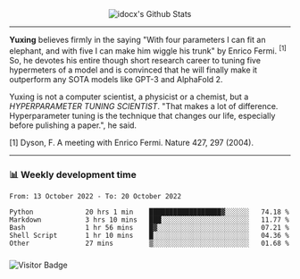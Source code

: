 <div align="center">
    <img align="center" src="https://github-readme-stats.vercel.app/api?username=idocx&show_icons=true&count_private=true&hide_border=true" alt="idocx's Github Stats"></img>
</div>

---

**Yuxing** believes firmly in the saying "With four parameters I can fit an elephant, and with five I can make him wiggle his trunk" by Enrico Fermi. <sup>[1]</sup> So, he devotes his entire though short research career to tuning five hypermeters of a model and is convinced that he will finally make it outperform any SOTA models like GPT-3 and AlphaFold 2.

Yuxing is not a computer scientist, a physicist or a chemist, but a *HYPERPARAMETER TUNING SCIENTIST*. "That makes a lot of difference. Hyperparameter tuning is the technique that changes our life, especially before pulishing a paper.", he said.

[1] Dyson, F. A meeting with Enrico Fermi. Nature 427, 297 (2004).


---

### 📊 Weekly development time
<!--START_SECTION:waka-->

```text
From: 13 October 2022 - To: 20 October 2022

Python             20 hrs 1 min    ██████████████████▓░░░░░░   74.18 %
Markdown           3 hrs 10 mins   ███░░░░░░░░░░░░░░░░░░░░░░   11.77 %
Bash               1 hr 56 mins    █▓░░░░░░░░░░░░░░░░░░░░░░░   07.21 %
Shell Script       1 hr 10 mins    █░░░░░░░░░░░░░░░░░░░░░░░░   04.36 %
Other              27 mins         ▒░░░░░░░░░░░░░░░░░░░░░░░░   01.68 %
```

<!--END_SECTION:waka-->

### 

![Visitor Badge](https://visitor-badge.laobi.icu/badge?page_id=idocx.idocx)